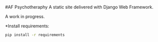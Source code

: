 #AF Psychotheraphy
A static site delivered with Django Web Framework.

A work in progress.

*Install requirements:

```bash
pip install -r requirements
```